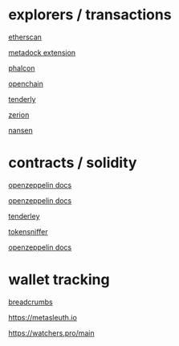 # explorers / transactions

[etherscan](https://etherscan.io)

[metadock extension](https://chrome.google.com/webstore/detail/metadock/fkhgpeojcbhimodmppkbbliepkpcgcoo)

[phalcon](https://phalcon.xyz)

[openchain](https://openchain.xyz)

[tenderly](https://tenderly.co)

[zerion](https://zerion.io)

[nansen](https://www.nansen.ai)

# contracts / solidity

<a href="https://docs.openzeppelin.com/contracts">openzeppelin docs</a>

[<a href="https://docs.openzeppelin.com/contracts">openzeppelin docs</a>](https://remix.ethereum.org)

<a href="https://tenderly.co">tenderley</a>

<a href="https://tokensniffer.com">tokensniffer</a>

<a href="https://docs.openzeppelin.com/contracts">openzeppelin docs</a>


# wallet tracking

[breadcrumbs](https://www.breadcrumbs.app)

https://metasleuth.io

https://watchers.pro/main
